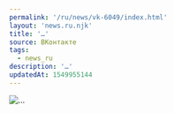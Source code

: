 ```yaml
---
permalink: '/ru/news/vk-6049/index.html'
layout: 'news.ru.njk'
title: '…'
source: ВКонтакте
tags:
  - news_ru
description: '…'
updatedAt: 1549955144
---
```

![…](https://sun9-63.userapi.com/c849232/v849232667/12c20f/q8uSMH1301I.jpg)

